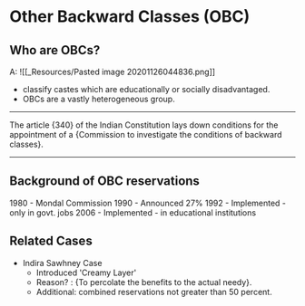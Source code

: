 # Other Backward Classes (OBC)

## Who are OBCs?
A: ![[_Resources/Pasted image 20201126044836.png]]
- classify castes which are educationally or 
socially disadvantaged. 
- OBCs are a vastly heterogeneous group.

---

The article {340} of the Indian Constitution lays down conditions for the appointment of a {Commission to 
investigate the conditions of backward classes}. 

---

## Background of OBC reservations
1980 - Mondal Commission
1990 - Announced 27%
1992 - Implemented - only in govt. jobs
2006 - Implemented - in educational institutions

## Related Cases
- Indira Sawhney Case 
	- Introduced 'Creamy Layer'
	- Reason? : {To percolate the benefits to the actual needy}.
	- Additional: combined reservations not greater than 50 percent.


